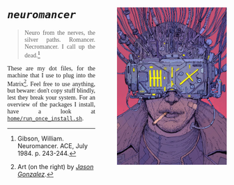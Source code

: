 <div style="font-family:JetBrainsMono Nerd Font">
<img
    src="neuromancer.jpeg"
    align="right" width=50%
    style="margin:0px 0px 25px 50px"
    alt="A person plugged into the matrix. Literally."
/>
<div align="justify">

# *`neuromancer`*

> Neuro from the nerves, the silver paths. Romancer. Necromancer. I call up the dead.[^1]

These are my dot files, for the machine that I use to plug into the Matrix[^2]. Feel free to use anything, but beware: don't copy stuff blindly, lest they break your system. For an overview of the packages I install, have a look at [`home/run_once_install.sh`](home/run_once_install.sh).

[^1]: Gibson, William. Neuromancer. ACE, July 1984. p. 243-244.
[^2]: Art (on the right) by [*Jason Gonzalez*](https://www.instagram.com/deathburger).

</div>
</div>
